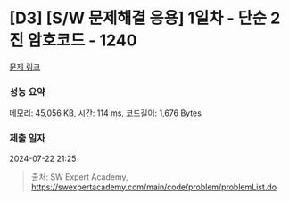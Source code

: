 # [D3] [S/W 문제해결 응용] 1일차 - 단순 2진 암호코드 - 1240 

[문제 링크](https://swexpertacademy.com/main/code/problem/problemDetail.do?contestProbId=AV15FZuqAL4CFAYD) 

### 성능 요약

메모리: 45,056 KB, 시간: 114 ms, 코드길이: 1,676 Bytes

### 제출 일자

2024-07-22 21:25



> 출처: SW Expert Academy, https://swexpertacademy.com/main/code/problem/problemList.do